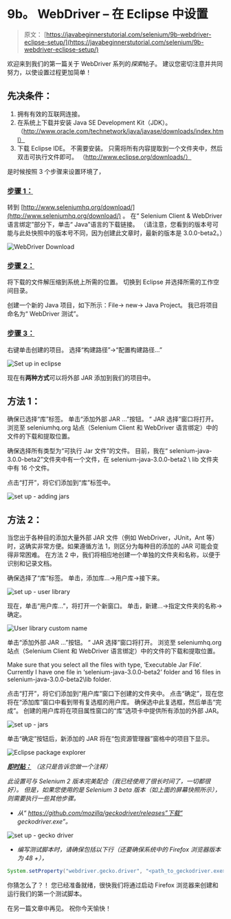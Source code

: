 # 9b。 WebDriver – 在 Eclipse 中设置

> 原文： [https://javabeginnerstutorial.com/selenium/9b-webdriver-eclipse-setup/](https://javabeginnerstutorial.com/selenium/9b-webdriver-eclipse-setup/)

欢迎来到我们的第一篇关于 WebDriver 系列的*探索*帖子。 建议您密切注意并共同努力，以使设置过程更加简单！

## 先决条件：

1.  拥有有效的互联网连接。
2.  在系统上下载并安装 Java SE Development Kit（JDK）。 （http://www.oracle.com/technetwork/java/javase/downloads/index.html）
3.  下载 Eclipse IDE。 不需要安装。 只需将所有内容提取到一个文件夹中，然后双击可执行文件即可。 （http://www.eclipse.org/downloads/）

是时候按照 3 个步骤来设置环境了，

### <u>步骤 1：</u>

转到 [http://www.seleniumhq.org/download/](http://www.seleniumhq.org/download/) 。 在“ Selenium Client & WebDriver 语言绑定”部分下，单击“ Java”语言的下载链接。 （请注意，您看到的版本号可能与此处快照中的版本号不同，因为创建此文章时，最新的版本是 3.0.0-beta2。）

![WebDriver Download](img/0b73e11622eb81a47c315a5dfca2bd33.png)

### <u>步骤 2：</u>

将下载的文件解压缩到系统上所需的位置。 切换到 Eclipse 并选择所需的工作空间目录。

创建一个新的 Java 项目，如下所示：File-> new-> Java Project。 我已将项目命名为“ WebDriver 测试”。

### <u>步骤 3：</u>

右键单击创建的项目。 选择“构建路径”->“配置构建路径...”

![Set up in eclipse](img/0c13bbcf5a6e7496910ffb5dc4aeff5e.png)

现在有**两种方式**可以将外部 JAR 添加到我们的项目中。

## 方法 1：

确保已选择“库”标签。 单击“添加外部 JAR ...”按钮。 “ JAR 选择”窗口将打开。 浏览至 seleniumhq.org 站点（Selenium Client 和 WebDriver 语言绑定）中的文件的下载和提取位置。

确保选择所有类型为“可执行 Jar 文件”的文件。 目前，我在“ selenium-java-3.0.0-beta2”文件夹中有一个文件，在 selenium-java-3.0.0-beta2 \ lib 文件夹中有 16 个文件。

点击“打开”，将它们添加到“库”标签中。

![set up - adding jars](img/880ea8dae2b40384dc07196fdbad4411.png)

## 方法 2：

当您出于各种目的添加大量外部 JAR 文件（例如 WebDriver，JUnit，Ant 等）时，这确实非常方便。如果遵循方法 1，则区分为每种目的添加的 JAR 可能会变得非常困难。 在方法 2 中，我们将相应地创建一个单独的文件夹和名称，以便于识别和记录文档。

确保选择了“库”标签。 单击，添加库…->用户库->接下来。

![set up - user library](img/bf14e54d476d9a29513d8492c9ced139.png)

现在，单击“用户库...”，将打开一个新窗口。 单击，新建...->指定文件夹的名称->确定。

![User library custom name](img/cecbd5cf7bdbab42d44db3cebb5143d1.png)

单击“添加外部 JAR ...”按钮。 “ JAR 选择”窗口将打开。 浏览至 seleniumhq.org 站点（Selenium Client 和 WebDriver 语言绑定）中的文件的下载和提取位置。

Make sure that you select all the files with type, ‘Executable Jar File’.  Currently I have one file in ‘selenium-java-3.0.0-beta2’ folder and 16 files in selenium-java-3.0.0-beta2\lib folder.

点击“打开”，将它们添加到“用户库”窗口下创建的文件夹中。 点击“确定”，现在您将在“添加库”窗口中看到带有复选框的用户库。 确保选中此复选框，然后单击“完成”。 创建的用户库将在项目属性窗口的“库”选项卡中提供所有添加的外部 JAR。

![set up - jars](img/9b17625febb72772c5a42b94205880b2.png)

单击“确定”按钮后，新添加的 JAR 将在“包资源管理器”窗格中的项目下显示。

![Eclipse package explorer](img/47b2fc334fea0ad2428f1895376e5580.png)

***<u>即时贴：</u>*** *（这只是告诉您做一个注释）*

*此设置可与 Selenium 2 版本完美配合（我已经使用了很长时间了，一切都很好）。 但是，如果您使用的是 Selenium 3 beta 版本（如上面的屏幕快照所示），则需要执行一些其他步骤。*

*   *从“ https://github.com/mozilla/geckodriver/releases”下载“ geckodriver.exe”。*

![set up - gecko driver](img/ea1465c979004461a1cb631d319582fe.png)

*   *编写测试脚本时，请确保包括以下行（还要确保系统中的 Firefox 浏览器版本为 48 +），*

```java
System.setProperty("webdriver.gecko.driver", "<path_to_geckodriver.exe>");
```

你猜怎么了？！ 您已经准备就绪，很快我们将通过启动 Firefox 浏览器来创建和运行我们的第一个测试脚本。

在另一篇文章中再见。 祝你今天愉快！

